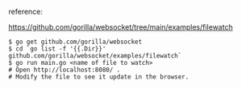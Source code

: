 reference:

https://github.com/gorilla/websocket/tree/main/examples/filewatch

````
$ go get github.com/gorilla/websocket
$ cd `go list -f '{{.Dir}}' github.com/gorilla/websocket/examples/filewatch`
$ go run main.go <name of file to watch>
# Open http://localhost:8080/ .
# Modify the file to see it update in the browser.
````
